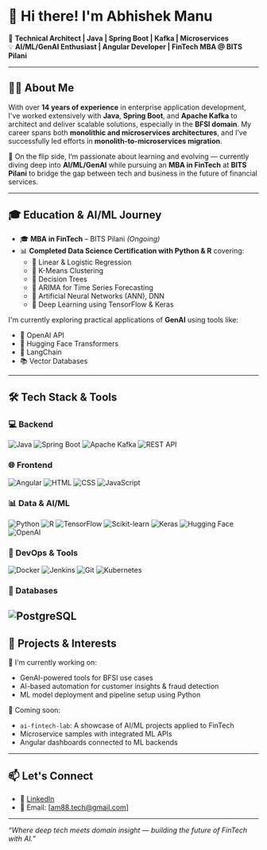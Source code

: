 # 👋 Hi there! I'm Abhishek Manu

🚀 **Technical Architect | Java | Spring Boot | Kafka | Microservices**  
💡 **AI/ML/GenAI Enthusiast | Angular Developer | FinTech MBA @ BITS Pilani**

---

## 👨‍💻 About Me

With over **14 years of experience** in enterprise application development, I've worked extensively with **Java**, **Spring Boot**, and **Apache Kafka** to architect and deliver scalable solutions, especially in the **BFSI domain**. My career spans both **monolithic and microservices architectures**, and I’ve successfully led efforts in **monolith-to-microservices migration**.

🔁 On the flip side, I’m passionate about learning and evolving — currently diving deep into **AI/ML/GenAI** while pursuing an **MBA in FinTech** at **BITS Pilani** to bridge the gap between tech and business in the future of financial services.

---

## 🎓 Education & AI/ML Journey

- 🎓 **MBA in FinTech** – BITS Pilani *(Ongoing)*
- 📊 **Completed Data Science Certification with Python & R** covering:
  - 🔹 Linear & Logistic Regression  
  - 🔹 K-Means Clustering  
  - 🔹 Decision Trees  
  - 🔹 ARIMA for Time Series Forecasting  
  - 🔹 Artificial Neural Networks (ANN), DNN  
  - 🔹 Deep Learning using TensorFlow & Keras  

I'm currently exploring practical applications of **GenAI** using tools like:
- 🧠 OpenAI API
- 🤗 Hugging Face Transformers
- 🔗 LangChain
- 📚 Vector Databases

---

## 🛠️ Tech Stack & Tools

### 💻 Backend
![Java](https://img.shields.io/badge/Java-007396?style=for-the-badge&logo=java&logoColor=white)
![Spring Boot](https://img.shields.io/badge/SpringBoot-6DB33F?style=for-the-badge&logo=spring-boot&logoColor=white)
![Apache Kafka](https://img.shields.io/badge/Kafka-231F20?style=for-the-badge&logo=apache-kafka&logoColor=white)
![REST API](https://img.shields.io/badge/REST%20API-00599C?style=for-the-badge)

### 🌐 Frontend
![Angular](https://img.shields.io/badge/Angular-DD0031?style=for-the-badge&logo=angular&logoColor=white)
![HTML](https://img.shields.io/badge/HTML5-E34F26?style=for-the-badge&logo=html5&logoColor=white)
![CSS](https://img.shields.io/badge/CSS3-1572B6?style=for-the-badge&logo=css3&logoColor=white)
![JavaScript](https://img.shields.io/badge/JavaScript-F7DF1E?style=for-the-badge&logo=javascript&logoColor=black)

### 📊 Data & AI/ML
![Python](https://img.shields.io/badge/Python-3776AB?style=for-the-badge&logo=python&logoColor=white)
![R](https://img.shields.io/badge/R-276DC3?style=for-the-badge&logo=r&logoColor=white)
![TensorFlow](https://img.shields.io/badge/TensorFlow-FF6F00?style=for-the-badge&logo=tensorflow&logoColor=white)
![Scikit-learn](https://img.shields.io/badge/scikit--learn-F7931E?style=for-the-badge&logo=scikit-learn&logoColor=white)
![Keras](https://img.shields.io/badge/Keras-D00000?style=for-the-badge&logo=keras&logoColor=white)
![Hugging Face](https://img.shields.io/badge/HuggingFace-FFD21F?style=for-the-badge&logo=huggingface&logoColor=black)
![OpenAI](https://img.shields.io/badge/OpenAI-412991?style=for-the-badge&logo=openai&logoColor=white)

### 🔧 DevOps & Tools
![Docker](https://img.shields.io/badge/Docker-2496ED?style=for-the-badge&logo=docker&logoColor=white)
![Jenkins](https://img.shields.io/badge/Jenkins-D24939?style=for-the-badge&logo=jenkins&logoColor=white)
![Git](https://img.shields.io/badge/Git-F05032?style=for-the-badge&logo=git&logoColor=white)
![Kubernetes](https://img.shields.io/badge/Kubernetes-326CE5?style=for-the-badge&logo=kubernetes&logoColor=white)

### 🧩 Databases
![PostgreSQL](https://img.shields.io/badge/PostgreSQL-4169E1?style=for-the-badge&logo=postgresql&logoColor=white)
---

## 📁 Projects & Interests

🔬 I'm currently working on:
- GenAI-powered tools for BFSI use cases
- AI-based automation for customer insights & fraud detection
- ML model deployment and pipeline setup using Python

🧪 Coming soon:
- `ai-fintech-lab`: A showcase of AI/ML projects applied to FinTech  
- Microservice samples with integrated ML APIs  
- Angular dashboards connected to ML backends

---

## 📫 Let's Connect

- 💼 [LinkedIn](https://www.linkedin.com/in/abhishek-manu/)  
- 📧 Email: [am88.tech@gmail.com]

---

_“Where deep tech meets domain insight — building the future of FinTech with AI.”_


